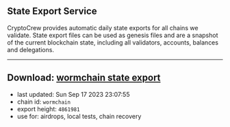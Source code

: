 ## State Export Service
CryptoCrew provides automatic daily state exports for all chains we validate. State export files can be used as genesis files and are a snapshot of the current blockchain state, including all validators, accounts, balances and delegations.

---
**Download: [wormchain state export](https://dl.ccvalidators.com/SERVICE/wormchain/wormchain_export_4861981.json)**
---

- last updated: Sun Sep 17 2023 23:07:55
- chain id: `wormchain`
- export height: `4861981`
- use for: airdrops, local tests, chain recovery
